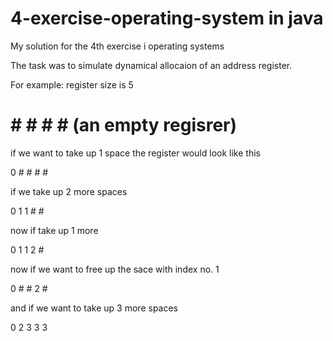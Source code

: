 # 4-exercise-operating-system in java

My solution for the 4th exercise i operating systems

The task was to simulate dynamical allocaion of an address register.

For example: register size is 5

# # # # # (an empty regisrer)

if we want to take up 1 space the register would look like this

0 # # # # 

if we take up 2 more spaces

0 1 1 # #

now if take up 1 more

0 1 1 2 #

now if we want to free up the sace with index no. 1

0 # # 2 #

and if we want to take up 3 more spaces 

0 2 3 3 3 
